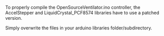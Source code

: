 To properly compile the OpenSourceVentilator.ino controller, the AccelStepper and LiquidCrystal_PCF8574 libraries have to use a patched version.

Simply overwrite the files in your arduino libraries folder/subdirectory.

